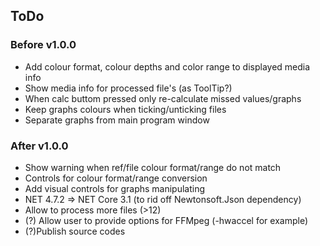 ## ToDo

### Before v1.0.0
- Add colour format, colour depths and color range to displayed media info
- Show media info for processed file's (as ToolTip?)
- When calc buttom pressed only re-calculate missed values/graphs
- Keep graphs colours when ticking/unticking files
- Separate graphs from main program window


### After v1.0.0
- Show warning when ref/file colour format/range do not match
- Controls for colour format/range conversion
- Add visual controls for graphs manipulating
- NET 4.7.2 => NET Core 3.1 (to rid off Newtonsoft.Json dependency)
- Allow to process more files (>12)
- (?) Allow user to provide options for FFMpeg (-hwaccel for example)
- (?)Publish source codes
